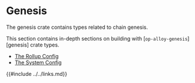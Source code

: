 # Genesis

The genesis crate contains types related to chain genesis.

This section contains in-depth sections on building with [`op-alloy-genesis`][genesis] crate types.

- [The Rollup Config](./rollup-config.md)
- [The System Config](./system-config.md)

<!-- Links -->

{{#include ../../links.md}}
